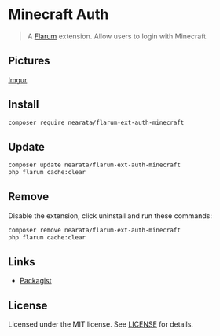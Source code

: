 # Minecraft Auth

> A [Flarum](http://flarum.org) extension. Allow users to login with Minecraft.

## Pictures

[Imgur](https://imgur.com/a/UjBgv7U)

## Install

```sh
composer require nearata/flarum-ext-auth-minecraft
```

## Update

```sh
composer update nearata/flarum-ext-auth-minecraft
php flarum cache:clear
```

## Remove

Disable the extension, click uninstall and run these commands:

```sh
composer remove nearata/flarum-ext-auth-minecraft
php flarum cache:clear
```

## Links

- [Packagist](https://packagist.org/packages/nearata/flarum-ext-auth-minecraft)

## License

Licensed under the MIT license. See [LICENSE](LICENSE) for details.
